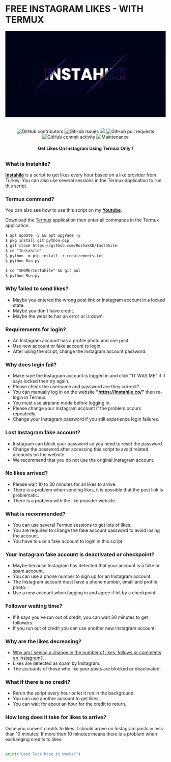# FREE INSTAGRAM LIKES - WITH TERMUX
<div align="center">
  <img src="Data/Instahile.png">
  <br>
  <br>
  <p>
    <img alt="GitHub contributors" src="https://img.shields.io/github/contributors/rozhakxd/Instahile">
    <img alt="GitHub issues" src="https://img.shields.io/github/issues/rozhakxd/Instahile">
    <img src="https://img.shields.io/badge/PRs-welcome-brightgreen.svg?style=shields">
    <img alt="GitHub pull requests" src="https://img.shields.io/github/issues-pr/rozhakxd/Instahile">
    <img alt="GitHub commit activity" src="https://img.shields.io/github/commit-activity/m/rozhakxd/Instahile">
    <img alt="Maintenance" src="https://img.shields.io/maintenance/no/2023">
  </p>
  <h4> Get Likes On Instagram Using Termux Only ! </h4>
</div>

##

### What is Instahile?
[**Instahile**](https://github.com/RozhakXD/Instahile) is a script to get likes every hour based on a like provider from Turkey. You can also use several sessions in the Termux application to run this script.

### Termux command?
You can also see how to use this script on my [**Youtube**](https://www.youtube.com/rozhakid).

Download the [Termux](https://f-droid.org/repo/com.termux_118.apk) application then enter all commands in the Termux application.
```
$ apt update -y && apt upgrade -y
$ pkg install git python-pip
$ git clone https://github.com/RozhakXD/Instahile
$ cd "Instahile"
$ python -m pip install -r requirements.txt
$ python Run.py
```

```
$ cd "$HOME/Instahile" && git pul
$ python Run.py
```

### Why failed to send likes?

- Maybe you entered the wrong post link or Instagram account in a locked state.
- Maybe you don't have credit.
- Maybe the website has an error or is down.

### Requirements for login?

- An Instagram account has a profile photo and one post.
- Use new account or fake account to login.
- After using the script, change the Instagram account password.

### Why does login fail?

- Make sure the Instagram account is logged in and click "IT WAS ME" if it says locked then try again.
- Please check the username and password are they correct?
- You can manually log in on the website **"https://instahile.co/"** then re-login in Termux.
- You must use airplane mode before logging in.
- Please change your Instagram account if the problem occurs repeatedly.
- Change your Instagram password if you still experience login failures.

### Lost Instagram fake account?

- Instagram can block your password so you need to reset the password.
- Change the password after accessing this script to avoid related accounts on the website.
- We recommend that you do not use the original Instagram account.

### No likes arrived?

- Please wait 10 to 30 minutes for all likes to arrive.
- There is a problem when sending likes, it is possible that the post link is problematic.
- There is a problem with the like provider website.

### What is recommended?

- You can use several Termux sessions to get lots of likes.
- You are required to change the fake account password to avoid losing the account.
- You have to use a fake account to login in this script.

### Your Instagram fake account is deactivated or checkpoint?

- Maybe because Instagram has detected that your account is a fake or spam account.
- You can use a phone number to sign up for an Instagram account.
- The Instagram account must have a phone number, email and profile photo.
- Use a new account when logging in and agree if hit by a checkpoint.

### Follower waiting time?

- If it says you've run out of credit, you can wait 30 minutes to get followers.
- If you run out of credit you can use another new Instagram account.

### Why are the likes decreasing?

- [Why am I seeing a change in the number of likes, follows or comments on Instagram?](https://help.instagram.com/572730176521116/?helpref=search&query=Mengapa%20saya%20melihat%20ada%20perubahan%20jumlah%20suka%2C%20ikuti%2C%20atau%20komentar%20di%20Instagram%3F&search_session_id=&sr=1).
- Likes are detected as spam by Instagram.
- The accounts of those who like your posts are blocked or deactivated.

### What if there is no credit?

- Rerun the script every hour or let it run in the background.
- You can use another account to get likes.
- You can wait for about an hour for the credit to return.

### How long does it take for likes to arrive?
Once you convert credits to likes it should arrive on Instagram posts in less than 10 minutes. If more than 10 minutes means there is a problem when exchanging credits to likes.

##
```python
print("Good luck hope it works!")
```
##
